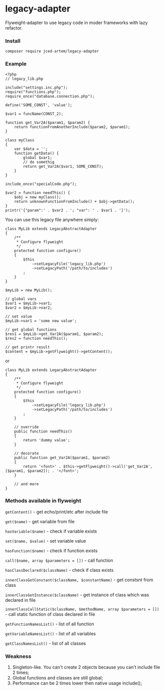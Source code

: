 # legacy-adapter
Flyweight-adapter to use legacy code in moder frameworks with lazy refactor.

### Install
```
composer require jced-artem/legacy-adapter
```
### Example
```
<?php
// legacy_lib.php

include("settings.inc.php");
require("functions.php");
require_once("database.connection.php");

define('SOME_CONST', 'value');

$var1 = funcName(CONST_2);

function get_Var2A($param1, $param2) {
    return functionFromAnotherInclude($param2, $param1);
}

class myClass
{
    var $data = '';
    function getData() {
        global $var1;
        // do somethig
        return get_Var2A($var1, SOME_CONST);
    }
}

include_once("specialCode.php");

$var2 = function needThis() {
    $obj = new myClass();
    return unknownFunctionFromInclude() + $obj->getData();
}
printr('{"param":' . $var2 . '; "var": ' . $var1 . '}');
```
You can use this legacy file anywhere simply:
```
class MyLib extends LegacyAbstractAdapter
{
    /**
     * Configure flyweight
     */
    protected function configure()
    {
        $this
            ->setLegacyFile('legacy_lib.php')
            ->setLegacyPath('/path/to/includes')
        ;
    }
}

$myLib = new MyLib();

// global vars
$var1 = $myLib->var1;
$var2 = $myLib->var2;

// set value
$myLib->var1 = 'some new value';

// get global functions
$res1 = $myLib->get_Var2A($param1, $param2);
$res2 = function needThis();

// get printr result
$content = $myLib->getFlyweight()->getContent();
```
or
```
class MyLib extends LegacyAbstractAdapter
{
    /**
     * Configure flyweight
     */
    protected function configure()
    {
        $this
            ->setLegacyFile('legacy_lib.php')
            ->setLegacyPath('/path/to/includes')
        ;
    }
    
    // override
    public function needThis()
    {
        return 'dummy value';
    }
    
    // decorate
    public function get_Var2A($param1, $param2)
    {
        return '<font>' . $this->getFlyweight()->call('get_Var2A', [$param1, $param2]); . '</font>';
    }
    
    // and more
}
```
### Methods available in flyweight

`getContent()` - get echo/print/etc after include file

`get($name)` - get variable from file

`hasVariable($name)` - check if variable exists

`set($name, $value)` - set variable value

`hasFunction($name)` - check if function exists

`call($name, array $parameters = [])` - call function

`hasClassDeclared($className)` - check if class exists

`innerClassGetConstant($className, $constantName)` - get constsnt from class

`innerClassGetInstance($className)` - get instance of class which was declared in file

`innerClassCallStatic($className, $methodName, array $parameters = [])` - call static function of class declared in file

`getFunctionNamesList()` - list of all function

`getVariableNamesList()` - list of all variables

`getClassNamesList()` - list of all classes

### Weakness
1. Singleton-like. You can't create 2 objects because you can't include file 2 times;
2. Global functions and classes are still global;
3. Performance can be 2 times lower then native usage include();
